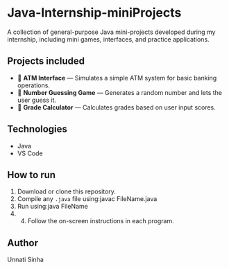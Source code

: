 # Java-Internship-miniProjects

A collection of general-purpose Java mini-projects developed during my internship, including mini games, interfaces, and practice applications.

## Projects included

- 🏧 **ATM Interface** — Simulates a simple ATM system for basic banking operations.
- 🎲 **Number Guessing Game** — Generates a random number and lets the user guess it.
- 📝 **Grade Calculator** — Calculates grades based on user input scores.


## Technologies

- Java
- VS Code

## How to run

1. Download or clone this repository.
2. Compile any `.java` file using:javac FileName.java
3. Run using:java FileName
4. 4. Follow the on-screen instructions in each program.

## Author

Unnati Sinha


   

